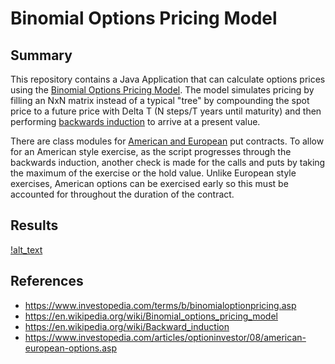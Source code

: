 # Binomial Options Pricing Model

## Summary

This repository contains a Java Application that can calculate options prices using the [Binomial Options Pricing Model](https://en.wikipedia.org/wiki/Binomial_options_pricing_model). The model simulates pricing by filling an NxN matrix instead of a typical "tree" by compounding the spot price to a future price with Delta T (N steps/T years until maturity) and then performing [backwards induction](https://en.wikipedia.org/wiki/Backward_induction) to arrive at a present value.

There are class modules for [American and European](https://www.investopedia.com/articles/optioninvestor/08/american-european-options.asp) put contracts. To allow for an American style exercise, as the script progresses through the backwards induction, another check is made for the calls and puts by taking the maximum of the exercise or the hold value. Unlike European style exercises, American options can be exercised early so this must be accounted for throughout the duration of the contract.

## Results
[!alt_text](https://github.com/amason445/binomial_options_pricing_model/blob/main/Screenshot%202024-09-03%20200335.png)

## References
- https://www.investopedia.com/terms/b/binomialoptionpricing.asp
- https://en.wikipedia.org/wiki/Binomial_options_pricing_model
- https://en.wikipedia.org/wiki/Backward_induction
- https://www.investopedia.com/articles/optioninvestor/08/american-european-options.asp
 
